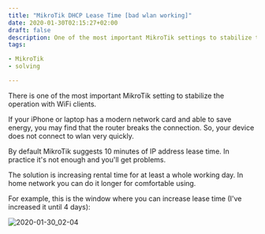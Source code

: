 ```yaml
---
title: "MikroTik DHCP Lease Time [bad wlan working]"
date: 2020-01-30T02:15:27+02:00
draft: false
description: One of the most important MikroTik settings to stabilize the operation of WiFi clients
tags:

- MikroTik
- solving

---
```


There is one of the most important MikroTik setting to stabilize the operation with WiFi clients.

If your iPhone or laptop has a modern network card and able to save energy, you may find that the router breaks the connection. So, your device does not connect to wlan very quickly.

By default MikroTik suggests 10 minutes of IP address lease time. In practice it's not enough and you'll get problems. 

The solution is increasing rental time for at least a whole working day. In home network you can do it longer for comfortable using.

For example, this is the window where you can increase lease time (I've increased it until 4 days):

![2020-01-30_02-04](/2020-01-30_02-04.png)
